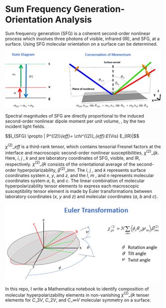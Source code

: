 # Sum Frequency Generation-Orientation Analysis 
Sum frequency generation (SFG) is a coherent second-order nonlinear process which involves three photons of visible, infrared (IR), and SFG, at a surface. Using SFG molecular orientation on a surface can be determined. 

![SFG process]( https://github.com/jhjang101/SFG-Orientation/blob/main/SFG%20process.png)

 Spectral magnitudes of SFG are directly proportional to the induced second-order nonlinear dipole moment per unit volume, , by the two incident light fields.
 
$$I\_{SFG} \propto | P^{(2)\}_{eff}= \chi^{(2)}\_{eff}:E_{Vis} E\_{IR}|$$

$\chi^{(2)}\_{eff}$ is a third-rank tensor, which contains tensorial Fresnel factors at the interface and macroscopic second-order nonlinear susceptibilities, $\chi^{(2)}\_{ijk}$.  Here, $i$, $j$ , $k$ and are laboratory coordinates of SFG, visible, and IR, respectively. $\chi^{(2)}\_{ijk}$ consists of the orientational average of the second-order hyperpolarizability, $\beta^{(2)}\_{lmn}$. The $i$, $j$ , and $k$ represents surface coordinates system $x$, $y$, and $z$, and the $l$, $m$ , and $n$ represents molecular coordinates system $a$, $b$, and $c$.
 The linear combination of molecular hyperpolarizability tensor elements to express each macroscopic susceptibility tensor element is made by Euler transformations between laboratory coordinates (_x_, _y_ and _z_) and molecular coordinates (_a_, _b_ and _c_).
 
 ![Euler transformation](https://github.com/jhjang101/SFG-Orientation/blob/main/Euler%20transformation.png)
 
 In this repo, I write a Mathematica notebook to identify composition of molecular hyperpolarizability elements in non-vanishing $\chi^{(2)}\_{ijk}$ tenser elements for  $C\_{3V}$, $C\_{2V}$, and $C\_{\infty V}$ molecular symmetry on a surface.
